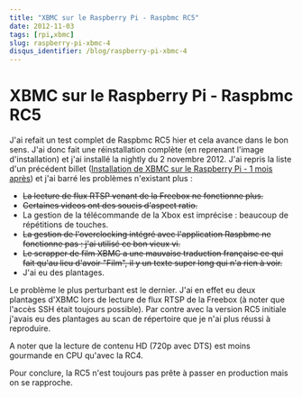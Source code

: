 ```yaml
---
title: "XBMC sur le Raspberry Pi - Raspbmc RC5"
date: 2012-11-03
tags: [rpi,xbmc]
slug: raspberry-pi-xbmc-4
disqus_identifier: /blog/raspberry-pi-xbmc-4
---
```

# XBMC sur le Raspberry Pi - Raspbmc RC5

J'ai refait un test complet de Raspbmc RC5 hier et cela avance dans le bon sens. J'ai donc fait une réinstallation complète (en reprenant l'image d'installation) et j'ai installé la nightly du 2 novembre 2012. J'ai repris la liste d'un précédent billet ([Installation de XBMC sur le Raspberry Pi - 1 mois après](/blog/raspberry-pi-xbmc-2)) et j'ai barré les problèmes n'existant plus :

* ~~La lecture de flux RTSP venant de la Freebox ne fonctionne plus.~~
* ~~Certaines videos ont des soucis d'aspect ratio.~~
* La gestion de la télécommande de la Xbox est imprécise : beaucoup de répétitions de touches.
* ~~La gestion de l'overclocking intégré avec l'application Raspbmc ne fonctionne pas : j'ai utilisé ce bon vieux vi.~~
* ~~Le scrapper de film XBMC a une mauvaise traduction française ce qui fait qu'au lieu d'avoir "Film", il y un texte super long qui n'a rien à voir.~~
* J'ai eu des plantages.

Le problème le plus perturbant est le dernier. J'ai en effet eu deux plantages d'XBMC lors de lecture de flux RTSP de la Freebox (à noter que l'accès SSH était toujours possible). Par contre avec la version RC5 initiale j'avais eu des plantages au scan de répertoire que je n'ai plus réussi à reproduire.

A noter que la lecture de contenu HD (720p avec DTS) est moins gourmande en CPU qu'avec la RC4. 

Pour conclure, la RC5 n'est toujours pas prête à passer en production mais on se rapproche.


